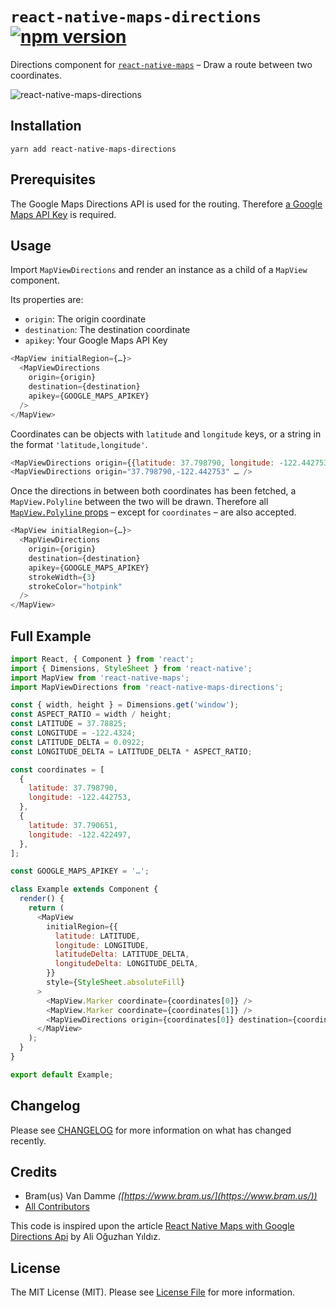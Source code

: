 # `react-native-maps-directions` [![npm version](https://img.shields.io/npm/v/react-native-maps-directions.svg?style=flat)](https://www.npmjs.com/package/react-native-maps-directions)

Directions component for [`react-native-maps`](https://github.com/airbnb/react-native-maps/) – Draw a route between two coordinates.

![react-native-maps-directions](https://user-images.githubusercontent.com/213073/32996694-45607e9e-cd86-11e7-9cb1-a5584fffeed9.png)

## Installation

```
yarn add react-native-maps-directions
```

## Prerequisites

The Google Maps Directions API is used for the routing. Therefore [a Google Maps API Key](https://developers.google.com/maps/documentation/directions/get-api-key) is required.

## Usage

Import `MapViewDirections` and render an instance as a child of a `MapView` component.

Its properties are:

- `origin`: The origin coordinate
- `destination`: The destination coordinate
- `apikey`: Your Google Maps API Key

```js
<MapView initialRegion={…}>
  <MapViewDirections
    origin={origin}
    destination={destination}
    apikey={GOOGLE_MAPS_APIKEY}
  />
</MapView>
```

Coordinates can be objects with `latitude` and `longitude` keys, or a string in the format `'latitude,longitude'`.

```js
<MapViewDirections origin={{latitude: 37.798790, longitude: -122.442753}} … />
<MapViewDirections origin="37.798790,-122.442753" … />
```

Once the directions in between both coordinates has been fetched, a `MapView.Polyline` between the two will be drawn. Therefore all [`MapView.Polyline` props](https://github.com/airbnb/react-native-maps/blob/master/docs/polyline.md#props) – except for `coordinates` – are also accepted.

```js
<MapView initialRegion={…}>
  <MapViewDirections
    origin={origin}
    destination={destination}
    apikey={GOOGLE_MAPS_APIKEY}
    strokeWidth={3}
    strokeColor="hotpink"
  />
</MapView>
```

## Full Example

```js
import React, { Component } from 'react';
import { Dimensions, StyleSheet } from 'react-native';
import MapView from 'react-native-maps';
import MapViewDirections from 'react-native-maps-directions';

const { width, height } = Dimensions.get('window');
const ASPECT_RATIO = width / height;
const LATITUDE = 37.78825;
const LONGITUDE = -122.4324;
const LATITUDE_DELTA = 0.0922;
const LONGITUDE_DELTA = LATITUDE_DELTA * ASPECT_RATIO;

const coordinates = [
  {
    latitude: 37.798790,
    longitude: -122.442753,
  },
  {
    latitude: 37.790651,
    longitude: -122.422497,
  },
];

const GOOGLE_MAPS_APIKEY = '…';

class Example extends Component {
  render() {
    return (
      <MapView
        initialRegion={{
          latitude: LATITUDE,
          longitude: LONGITUDE,
          latitudeDelta: LATITUDE_DELTA,
          longitudeDelta: LONGITUDE_DELTA,
        }}
        style={StyleSheet.absoluteFill}
      >
        <MapView.Marker coordinate={coordinates[0]} />
        <MapView.Marker coordinate={coordinates[1]} />
        <MapViewDirections origin={coordinates[0]} destination={coordinates[1]} apikey={GOOGLE_MAPS_APIKEY} strokeWidth={3} strokeColor="hotpink" />
      </MapView>
    );
  }
}

export default Example;
```

## Changelog

Please see [CHANGELOG](CHANGELOG.md) for more information on what has changed recently.

## Credits

- Bram(us) Van Damme <em>([https://www.bram.us/](https://www.bram.us/))</em>
- [All Contributors](../../contributors)

This code is inspired upon the article [React Native Maps with Google Directions Api](https://medium.com/@ali_oguzhan/react-native-maps-with-google-directions-api-bc716ed7a366) by Ali Oğuzhan Yıldız.

## License

The MIT License (MIT). Please see [License File](LICENSE.md) for more information.
